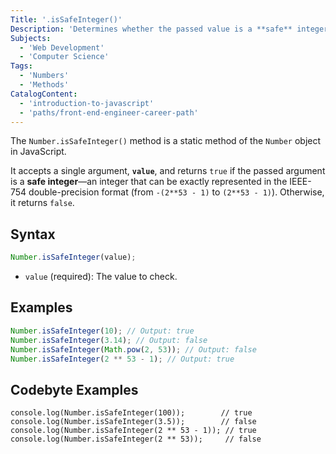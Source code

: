 ```yaml
---
Title: '.isSafeInteger()'
Description: 'Determines whether the passed value is a **safe** integer (an exact IEEE-754 integer between −(2^53 − 1) and 2^53 − 1).'
Subjects:
  - 'Web Development'
  - 'Computer Science'
Tags:
  - 'Numbers'
  - 'Methods'
CatalogContent:
  - 'introduction-to-javascript'
  - 'paths/front-end-engineer-career-path'
---
```


The `Number.isSafeInteger()` method is a static method of the `Number` object in JavaScript.

It accepts a single argument, **`value`**, and returns `true` if the passed argument is a **safe integer**—an integer that can be exactly represented in the IEEE-754 double-precision format (from `-(2**53 - 1)` to `(2**53 - 1)`). Otherwise, it returns `false`.

## Syntax

```js
Number.isSafeInteger(value);
```

- `value` (required): The value to check.

## Examples

```js
Number.isSafeInteger(10); // Output: true
Number.isSafeInteger(3.14); // Output: false
Number.isSafeInteger(Math.pow(2, 53)); // Output: false
Number.isSafeInteger(2 ** 53 - 1); // Output: true
```

## Codebyte Examples

```codebyte/javascript
console.log(Number.isSafeInteger(100));        // true
console.log(Number.isSafeInteger(3.5));        // false
console.log(Number.isSafeInteger(2 ** 53 - 1)); // true
console.log(Number.isSafeInteger(2 ** 53));     // false
```
